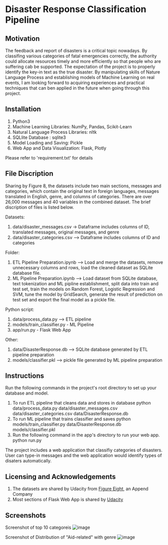 
# Disaster Response Classification Pipeline

## Motivation

The feedback and report of disasters is a critical topic nowadays. By classifing various categories of fatal emergencies correctly, the authority could allocate resources timely and more efficiently so that people who are suffering cab be supported. The expectation of the project is to properly identify the key-in text as the true disaster.
By manipulating skills of Nature Language Process and establishing models of Machine Learning on real events, I am looking forward to acquiring experiences and practical techniques that can ben applied in the future when going through this project.

## Installation

1. Python3
2. Machine Learning Libraries: NumPy, Pandas, Scikit-Learn
3. Natural Language Process Libraries: nltk
4. SQLlite Database : sqlite3
5. Model Loading and Saving: Pickle
6. Web App and Data Visualization: Flask, Plotly

Please refer to 'requirement.txt' for details

## File Discription

Sharing by Figure 8, the datasets include two main sections, messages and categories, which contain the original text in foreign languages, messages translated in English, genre, and columns of categories. There are over 26,000 messages and 40 variables in the combined dataset. The brief discription of files is listed below.

Datasets:
1. data/disaster_messages.csv -> Dataframe includes columns of ID, translated messages, original messages, and genre
2. data/disaster_categories.csv --> Dataframe includes columns of ID and categories

Folder:
1. ETL Pipeline Preparation.ipynb --> Load and merge the datasets, remove unnecessary columns and rows, load the cleaned dataset as SQLite database file.
2. ML Pipeline Preparation.ipynb --> Load dataset from SQLite database, text tokenization and ML pipline establishment, split data into train and test set, train the models on Random Forest, Logistic Regression and SVM, tune the model by GridSearch, generate the result of prediction on test set and export the final model as a pickle file.

Python script:
1. data/process_data.py --> ETL pipeline
2. models/train_classifier.py - ML Pipeline
3. app/run.py - Flask Web App

Other: 
1. data/DisasterResponse.db --> SQLite database generated by ETL pipeline preparation
2. models/classifier.pkl --> pickle file generated by ML pipeline preparation

## Instructions

Run the following commands in the project's root directory to set up your database and model.

1. To run ETL pipeline that cleans data and stores in database python data/process_data.py data/disaster_messages.csv data/disaster_categories.csv data/DisasterResponse.db
2. To run ML pipeline that trains classifier and saves python models/train_classifier.py data/DisasterResponse.db models/classifier.pkl
3. Run the following command in the app's directory to run your web app. python run.py

The project includes a web application that classifiy categories of disasters. User can type-in messages and the web application would identify types of disaters automatically.


## Licensing and Acknowledgements
1. The datasets are shared by Udacity from [Figure Eight](https://appen.com/#customers), an Append Company
2. Most sections of Flask Web App is shared by [Udacity](https://www.udacity.com/)

## Screenshots

Screenshot of top 10 categoreis
![image](https://github.com/ezman1105/Data-Scientist----DisasterResponsePipeline/tree/f214c2c840186cf73c5ba80bfabfe294765079cd/Images/top10categories.png)

Screenshot of Distribution of "Aid-related" with genre
![image](https://github.com/ezman1105/Data-Scientist----DisasterResponsePipeline/blob/f214c2c840186cf73c5ba80bfabfe294765079cd/Images/aidrelated.png)


